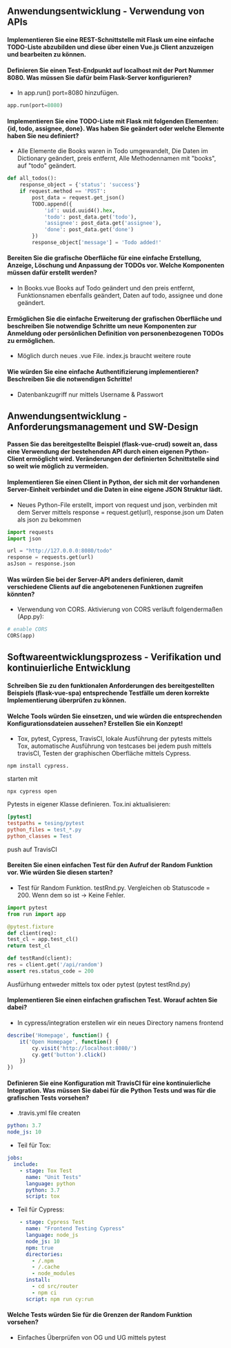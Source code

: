 ## Anwendungsentwicklung - Verwendung von APIs

#### Implementieren Sie eine REST-Schnittstelle mit Flask um eine einfache TODO-Liste abzubilden und diese über einen Vue.js Client anzuzeigen und bearbeiten zu können.

#### Definieren Sie einen Test-Endpunkt auf localhost mit der Port Nummer 8080. Was müssen Sie dafür beim Flask-Server konfigurieren?
- In app.run() port=8080 hinzufügen.
```python
app.run(port=8080)
```
#### Implementieren Sie eine TODO-Liste mit Flask mit folgenden Elementen: {id, todo, assignee, done}. Was haben Sie geändert oder welche Elemente haben Sie neu definiert?
- Alle Elemente die Books waren in Todo umgewandelt, Die Daten im Dictionary geändert, preis entfernt, Alle Methodennamen mit "books", auf "todo" geändert.
```python
def all_todos():
    response_object = {'status': 'success'}
    if request.method == 'POST':
        post_data = request.get_json()
        TODO.append({
            'id': uuid.uuid4().hex,
            'todo': post_data.get('todo'),
            'assignee': post_data.get('assignee'),
            'done': post_data.get('done')
        })
        response_object['message'] = 'Todo added!'
```
#### Bereiten Sie die grafische Oberfläche für eine einfache Erstellung, Anzeige, Löschung und Anpassung der TODOs vor. Welche Komponenten müssen dafür erstellt werden?
- In Books.vue Books auf Todo geändert und den preis entfernt, Funktionsnamen ebenfalls geändert, Daten auf todo, assignee und done geändert. 
#### Ermöglichen Sie die einfache Erweiterung der grafischen Oberfläche und beschreiben Sie notwendige Schritte um neue Komponenten zur Anmeldung oder persönlichen Definition von personenbezogenen TODOs zu ermöglichen.
- Möglich durch neues .vue File. index.js braucht weitere route
#### Wie würden Sie eine einfache Authentifizierung implementieren? Beschreiben Sie die notwendigen Schritte!
- Datenbankzugriff nur mittels Username & Passwort

## Anwendungsentwicklung - Anforderungsmanagement und SW-Design

#### Passen Sie das bereitgestellte Beispiel (flask-vue-crud) soweit an, dass eine Verwendung der bestehenden API durch einen eigenen Python-Client ermöglicht wird. Veränderungen der definierten Schnittstelle sind so weit wie möglich zu vermeiden.

#### Implementieren Sie einen Client in Python, der sich mit der vorhandenen Server-Einheit verbindet und die Daten in eine eigene JSON Struktur lädt.
- Neues Python-File erstellt, import von request und json, verbinden mit dem Server mittels response = request.get(url), response.json um Daten als json zu bekommen
```python
import requests
import json

url = "http://127.0.0.0:8080/todo"
response = requests.get(url)
asJson = response.json
```
#### Was würden Sie bei der Server-API anders definieren, damit verschiedene Clients auf die angebotenenen Funktionen zugreifen könnten?
- Verwendung von CORS. Aktivierung von CORS verläuft folgendermaßen (App.py):
```py
# enable CORS 
CORS(app)
```

## Softwareentwicklungsprozess - Verifikation und kontinuierliche Entwicklung

#### Schreiben Sie zu den funktionalen Anforderungen des bereitgestellten Beispiels (flask-vue-spa) entsprechende Testfälle um deren korrekte Implementierung überprüfen zu können.

#### Welche Tools würden Sie einsetzen, und wie würden die entsprechenden Konfigurationsdateien aussehen? Erstellen Sie ein Konzept!
- Tox, pytest, Cypress, TravisCI, lokale Ausführung der pytests mittels Tox, automatische Ausführung von testcases bei jedem push mittels travisCI, Testen der graphischen Oberfläche mittels Cypress. 
```
npm install cypress. 
```
starten mit
```
npx cypress open
```
Pytests in eigener Klasse definieren. Tox.ini aktualisieren: 
```ini
[pytest]
testpaths = tesing/pytest
python_files = test_*.py
python_classes = Test
```
push auf TravisCI
#### Bereiten Sie einen einfachen Test für den Aufruf der Random Funktion vor. Wie würden Sie diesen starten?
- Test für Random Funktion. testRnd.py. Vergleichen ob Statuscode = 200. Wenn dem so ist -> Keine Fehler.
```python
import pytest
from run import app

@pytest.fixture
def client(req):
test_cl = app.test_cl()
return test_cl

def testRand(client):
res = client.get('/api/random')
assert res.status_code = 200
```
Ausfürhung entweder mittels tox oder pytest (pytest testRnd.py)
#### Implementieren Sie einen einfachen grafischen Test. Worauf achten Sie dabei?
- In cypress/integration erstellen wir ein neues Directory namens frontend
```js
describe('Homepage', function() {
    it('Open Homepage', function() {
        cy.visit('http://localhost:8080/')
        cy.get('button').click()
    })
})
```
#### Definieren Sie eine Konfiguration mit TravisCI für eine kontinuierliche Integration. Was müssen Sie dabei für die Python Tests und was für die grafischen Tests vorsehen?
- .travis.yml file createn
```yml
python: 3.7
node_js: 10
```
- Teil für Tox:
```yml
jobs:
  include:
    - stage: Tox Test
      name: "Unit Tests"
      language: python
      python: 3.7
      script: tox
```

- Teil für Cypress:
```yml
    - stage: Cypress Test
      name: "Frontend Testing Cypress"
      language: node_js
      node_js: 10
      npm: true
      directories:
        - /.npm
        - /.cache
        - node_modules
      install:
        - cd src/router
        - npm ci
      script: npm run cy:run
```
#### Welche Tests würden Sie für die Grenzen der Random Funktion vorsehen?
- Einfaches Überprüfen von OG und UG mittels pytest
